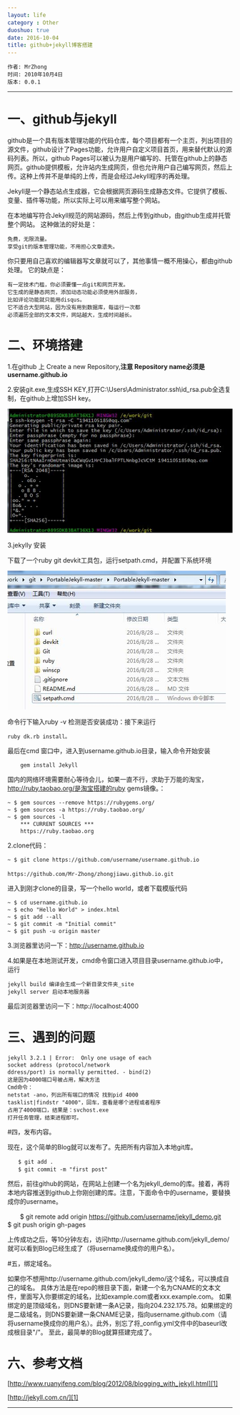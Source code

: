 ```yaml
---
layout: life
category : Other
duoshuo: true
date: 2016-10-04
title: github+jekyll博客搭建
---
```


	作者: MrZhong
	时间: 2010年10月4日
	版本: 0.0.1

-----------

# 一、github与jekyll

github是一个具有版本管理功能的代码仓库，每个项目都有一个主页，列出项目的源文件，github设计了Pages功能，允许用户自定义项目首页，用来替代默认的源码列表。所以，github Pages可以被认为是用户编写的、托管在github上的静态网页。github提供模板，允许站内生成网页，但也允许用户自己编写网页，然后上传。这种上传并不是单纯的上传，而是会经过Jekyll程序的再处理。

Jekyll是一个静态站点生成器，它会根据网页源码生成静态文件。它提供了模板、变量、插件等功能，所以实际上可以用来编写整个网站。


在本地编写符合Jekyll规范的网站源码，然后上传到github，由github生成并托管整个网站。
这种做法的好处是：

	免费，无限流量。
	享受git的版本管理功能，不用担心文章遗失。

你只要用自己喜欢的编辑器写文章就可以了，其他事情一概不用操心，都由github处理。
它的缺点是：
	
	有一定技术门槛，你必须要懂一点git和网页开发。
	它生成的是静态网页，添加动态功能必须使用外部服务，
	比如评论功能就只能用disqus。
	它不适合大型网站，因为没有用到数据库，每运行一次都
	必须遍历全部的文本文件，网站越大，生成时间越长。

# 二、环境搭建

1.在github 上 Create a new Repository,**注意 Repository name必须是username.github.io**

2.安装git.exe,生成SSH KEY,打开C:\Users\Administrator\.ssh\id_rsa.pub全选复制，在github上增加SSH key。

![](/images/studyRes/39.jpg)

3.jekylly 安装

下载了一个ruby git devkit工具包，运行setpath.cmd，并配置下系统环境

![](/images/studyRes/40.jpg)

命令行下输入ruby -v 检测是否安装成功：接下来运行

	ruby dk.rb install。


最后在cmd 窗口中，进入到username.github.io目录，输入命令开始安装 

		gem install Jekyll 

国内的网络环境需要耐心等待会儿，如果一直不行，求助于万能的淘宝，http://ruby.taobao.org/是淘宝搭建的ruby gems镜像。：

	~ $ gem sources --remove https://rubygems.org/
	~ $ gem sources -a https://ruby.taobao.org/
	~ $ gem sources -l
		*** CURRENT SOURCES ***
		https://ruby.taobao.org


2.clone代码：

	~ $ git clone https://github.com/username/username.github.io

	https://github.com/Mr-Zhong/zhongjiawu.github.io.git

进入到刚才clone的目录，写一个hello world，或者下载模版代码

	~ $ cd username.github.io
	~ $ echo "Hello World" > index.html
	~ $ git add --all
	~ $ git commit -m "Initial commit"
	~ $ git push -u origin master

3.浏览器里访问一下：http://username.github.io

4.如果是在本地测试开发，cmd命令窗口进入项目目录username.github.io中，运行

	jekyll build 编译会生成一个新目录文件夹_site
	jekyll server 启动本地服务器

最后浏览器里访问一下：http://localhost:4000

# 三、遇到的问题

	jekyll 3.2.1 | Error:  Only one usage of each
	socket address (protocol/network
	ddress/port) is normally permitted. - bind(2)
	这是因为4000端口号被占用，解决方法
	Cmd命令：
	netstat -ano，列出所有端口的情况 找到pid 4000
	tasklist|findstr "4000"，回车，查看是哪个进程或者程序
	占用了4000端口，结果是：svchost.exe
	打开任务管理，结束进程即可。


#四，发布内容。

现在，这个简单的Blog就可以发布了。先把所有内容加入本地git库。

	　　$ git add .
	　　$ git commit -m "first post"

然后，前往github的网站，在网站上创建一个名为jekyll_demo的库。接着，再将本地内容推送到github上你刚创建的库。注意，下面命令中的username，要替换成你的username。

　　$ git remote add origin https://github.com/username/jekyll_demo.git
　　$ git push origin gh-pages

上传成功之后，等10分钟左右，访问http://username.github.com/jekyll_demo/就可以看到Blog已经生成了（将username换成你的用户名）。


#五，绑定域名。

如果你不想用http://username.github.com/jekyll_demo/这个域名，可以换成自己的域名。
具体方法是在repo的根目录下面，新建一个名为CNAME的文本文件，里面写入你要绑定的域名，比如example.com或者xxx.example.com。
如果绑定的是顶级域名，则DNS要新建一条A记录，指向204.232.175.78。如果绑定的是二级域名，则DNS要新建一条CNAME记录，指向username.github.com（请将username换成你的用户名）。此外，别忘了将_config.yml文件中的baseurl改成根目录"/"。
至此，最简单的Blog就算搭建完成了。

# 六、参考文档

[http://www.ruanyifeng.com/blog/2012/08/blogging_with_jekyll.html][1]

[http://jekyll.com.cn/][1]

[1]:http://www.ruanyifeng.com/blog/2012/08/blogging_with_jekyll.html

[2]:http://jekyll.com.cn/


**************


